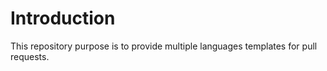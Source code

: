 # Introduction
This repository purpose is to provide multiple languages templates for pull requests.
